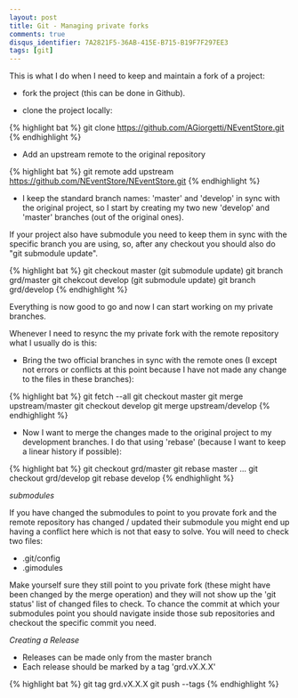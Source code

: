 ```yaml
---
layout: post
title: Git - Managing private forks
comments: true
disqus_identifier: 7A2821F5-36AB-415E-B715-B19F7F297EE3
tags: [git]
---
```


This is what I do when I need to keep and maintain a fork of a project:

- fork the project (this can be done in Github).

- clone the project locally:

{% highlight bat %}
git clone https://github.com/AGiorgetti/NEventStore.git
{% endhighlight %}

- Add an upstream remote to the original repository

{% highlight bat %}
git remote add upstream https://github.com/NEventStore/NEventStore.git
{% endhighlight %}

- I keep the standard branch names: 'master' and 'develop' in sync with the original project, so I start by creating my two new 'develop' and 'master' branches (out of the original ones).

If your project also have submodule you need to keep them in sync with the specific branch you are using, so, after any checkout you should also do "git submodule update".

{% highlight bat %}
git checkout master
(git submodule update)
git branch grd/master
git chekcout develop
(git submodule update)
git branch grd/develop
{% endhighlight %}

Everything is now good to go and now I can start working on my private branches.

Whenever I need to resync the my private fork with the remote repository what I usually do is this:

- Bring the two official branches in sync with the remote ones (I except not errors or conflicts at this point because I have not made any change to the files in these branches):

{% highlight bat %}
git fetch --all
git checkout master
git merge upstream/master
git checkout develop
git merge upstream/develop
{% endhighlight %}

- Now I want to merge the changes made to the original project to my development branches. I do that using 'rebase' (because I want to keep a linear history if possible):

{% highlight bat %}
git checkout grd/master
git rebase master
...
git checkout grd/develop
git rebase develop
{% endhighlight %}

_submodules_

If you have changed the submodules to point to you provate fork and the remote repository has changed / updated their submodule you might end up having a conflict here which is not that easy to solve.
You will need to check two files:

- .git/config 
- .gimodules

Make yourself sure they still point to you private fork (these might have been changed by the merge operation) and they will not show up the 'git status' list of changed files to check.
To chance the commit at which your submodules point you should navigate inside those sub repositories and checkout the specific commit you need.

*Creating a Release*

- Releases can be made only from the master branch
- Each release should be marked by a tag 'grd.vX.X.X'

{% highlight bat %}
git tag grd.vX.X.X
git push --tags
{% endhighlight %}